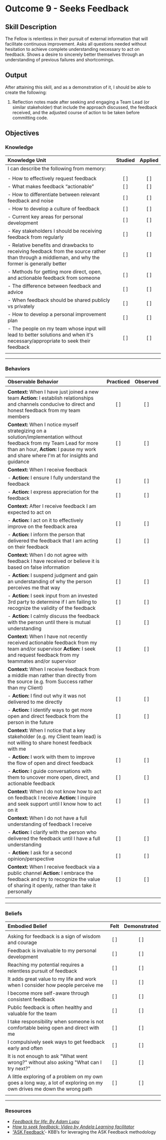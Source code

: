 # Outcome 9 - Seeks Feedback

## Skill Description

The Fellow is relentless in their pursuit of external information that will facilitate continuous improvement. Asks all questions needed without hesitation to achieve complete understanding necessary to act on feedback. Shows a desire to sincerely better themselves through an understanding of previous failures and shortcomings.

## Output

After attaining this skill, and as a demonstration of it, I should be able to create the following:

1. Reflection notes made after seeking and engaging a Team Lead (or similar stakeholder) that include the approach discussed, the feedback received, and the adjusted course of action to be taken before committing code.

## Objectives

### Knowledge

| Knowledge Unit | Studied | Applied |
|:---|:---:|:---:|
| I can describe the following from memory: | | |
| | | |
| - How to effectively request feedback | [ ] | [ ] |
| - What makes feedback “actionable” | [ ] | [ ] |
| - How to differentiate between relevant feedback and noise | [ ] | [ ] |
| - How to develop a culture of feedback | [ ] | [ ] |
| - Current key areas for personal development | [ ] | [ ] |
| - Key stakeholders I should be receiving feedback from regularly | [ ] | [ ] |
| - Relative benefits and drawbacks to receiving feedback from the source rather than through a middleman, and why the former is generally better | [ ] | [ ] |
| - Methods for getting more direct, open, and actionable feedback from someone | [ ] | [ ] |
| - The difference between feedback and advice | [ ] | [ ] |
| - When feedback should be shared publicly vs privately | [ ] | [ ] |
| - How to develop a personal improvement plan | [ ] | [ ] |
| - The people on my team whose input will lead to better solutions and when it's necessary/appropriate to seek their feedback | [ ] | [ ] |
| | | |

---

### Behaviors

| Observable Behavior | Practiced | Observed |
|:---|:---:|:---:|
| | | |
| **Context:** When I have just joined a new team **Action:** I establish relationships and channels conducive to direct and honest feedback from my team members| [ ] | [ ] |
| **Context:** When I notice myself strategizing on a solution/implementation without feedback from my Team Lead for more than an  hour, **Action:** I pause my work and share where I'm at for insights and guidance| [ ] | [ ] |
| **Context:** When I receive feedback | | |
| - **Action:** I ensure I fully understand the feedback | [ ] | [ ] |
| - **Action:** I express appreciation for the feedback| [ ] | [ ] |
| **Context:** After I receive feedback I am expected to act on | | |
| - **Action:** I act on it to effectively improve on the feedback area | [ ] | [ ] |
| - **Action:** I inform the person that delivered the feedback that I am acting on their feedback | [ ] | [ ] |
| **Context:** When I do not agree with feedback I have received or believe it is based on false information | | | |
| - **Action:** I suspend judgment and gain an understanding of why the person perceives me that way | [ ] | [ ] |
| - **Action:** I seek input from an invested 3rd party to determine if I am failing to recognize the validity of the feedback | [ ] | [ ] |
| - **Action:** I calmly discuss the feedback with the person until there is mutual understanding | [ ] | [ ] |
| **Context:** When I have not recently received actionable feedback from my team and/or supervisor **Action:** I seek and request feedback from my teammates and/or supervisor  | [ ] | [ ] |
| **Context:** When I receive feedback from a middle man rather than directly from the source (e.g. from Success rather than my Client)
| - **Action:** I find out why it was not delivered to me directly | [ ] | [ ] |
| - **Action:** I identify ways to get more open and direct feedback from the person in the future | [ ] | [ ] |
| **Context:** When I notice that a key stakeholder (e.g. my Client team lead) is not willing to share honest feedback with me | | |
| - **Action:** I work with them to improve the flow of open and direct feedback | [ ] | [ ] |
| - **Action:** I guide conversations with them to uncover more open, direct, and actionable feedback | [ ] | [ ] |
| **Context:** When I do not know how to act on feedback I receive **Action:**  I inquire and seek support until I know how to act on it | [ ] | [ ] |
| **Context:** When I do not have a full understanding of feedback I receive | | |
| - **Action:** I clarify with the person who delivered the feedback until I have a full understanding | [ ] | [ ] |
| - **Action:** I ask for a second opinion/perspective | [ ] | [ ] |
| **Context:** When I receive feedback via a public channel **Action:** I embrace the feedback and try to recognize the value of sharing it openly, rather than take it personally | [ ] | [ ] |
| | | |


---

### Beliefs


| Embodied Belief | Felt | Demonstrated |
|:---|:---:|:---:|
| | | |
| Asking for feedback is a sign of wisdom and courage | [ ] | [ ] |
| Feedback is invaluable to my personal development | [ ] | [ ] |
| Reaching my potential requires a relentless pursuit of feedback | [ ] | [ ] |
| It adds great value to my life and work when I consider how people perceive me | [ ] | [ ] |
| I become more self-aware through consistent feedback | [ ] | [ ] |
| Public feedback is often healthy and valuable for the team | [ ] | [ ] |
| I take responsibility when someone is not comfortable being open and direct with me | [ ] | [ ] |
| I compulsively seek ways to get feedback early and often | [ ] | [ ] |
| It is not enough to ask "What went wrong?" without also asking "What can I try next?"| [ ] | [ ] |
| A little exploring of a problem on my own goes a long way, a lot of exploring on my own drives me down the wrong path | [ ] | [ ] |
| | | |
___



### Resources
- [_Feedback for life: By Adam Lupu_](https://vimeo.com/213157560)
- [_How to seek feedback: Video by Andela Learning facilitator_](https://vimeo.com/216648683)
- [“ASK Feedback’](https://github.com/andela/learningmap/tree/master/Andelan/ASK-%20Feedback)- KBB’s for leveraging the ASK Feedback methodology
